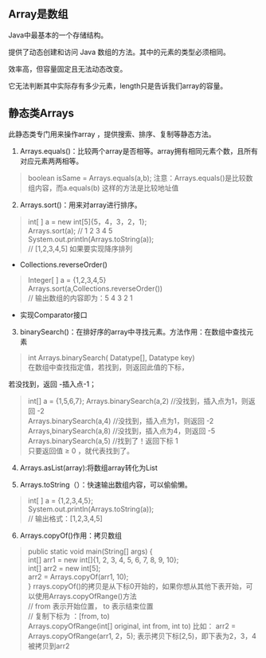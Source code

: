 ## Array是数组
Java中最基本的一个存储结构。

提供了动态创建和访问 Java 数组的方法。其中的元素的类型必须相同。

效率高，但容量固定且无法动态改变。

它无法判断其中实际存有多少元素，length只是告诉我们array的容量。


## 静态类Arrays  

此静态类专门用来操作array ，提供搜索、排序、复制等静态方法。



1. Arrays.equals()：比较两个array是否相等。array拥有相同元素个数，且所有对应元素两两相等。
>boolean isSame = Arrays.equals(a,b);
>注意：Arrays.equals()是比较数组内容，而a.equals(b) 这样的方法是比较地址值



2. Arrays.sort()：用来对array进行排序。
>int[ ] a = new int[5]{5，4，3，2，1};  
>Arrays.sort(a); // 1 2 3 4 5  
>System.out.println(Arrays.toString(a));  
>// [1,2,3,4,5]
如果要实现降序排列
* Collections.reverseOrder()
>Integer[ ] a = {1,2,3,4,5}  
>Arrays.sort(a,Collections.reverseOrder())  
>// 输出数组的内容即为：5 4 3 2 1  

  
* 实现Comparator接口

3. binarySearch()：在排好序的array中寻找元素。方法作用：在数组中查找元素  
>int Arrays.binarySearch( Datatype[], Datatype key)  
在数组中查找指定值，若找到，则返回此值的下标，

若没找到，返回 -插入点-1；

>int[] a = {1,5,6,7};
>Arrays.binarySearch(a,2)  //没找到，插入点为1，则返回 -2  
>Arrays.binarySearch(a,4)  //没找到，插入点为1，则返回 -2  
>Arrays,binarySearch(a,8)  //没找到，插入点为4，则返回 -5  
>Arrays.binarySearch(a,5)  //找到了！返回下标 1  
只要返回值 ≥ 0 ，就代表找到了。

4. Arrays.asList(array):将数组array转化为List

5. Arrays.toString（）：快速输出数组内容，可以偷偷懒。
>int[ ] a = {1,2,3,4,5};  
>System.out.println(Arrays.toString(a));  
>// 输出格式：[1,2,3,4,5]

6.  Arrays.copyOf()作用：拷贝数组  
>public static void main(String[] args) {  
>        int[] arr1 = new int[]{1, 2, 3, 4, 5, 6, 7, 8, 9, 10};  
>        int[] arr2 = new int[5];  
>        arr2 = Arrays.copyOf(arr1, 10);  
>}
rrays.copyOf()的拷贝是从下标0开始的，如果你想从其他下表开始，可以使用Arrays.copyOfRange()方法  
>// from 表示开始位置， to 表示结束位置    
>// 复制下标为 ：[from, to)  
>Arrays.copyOfRange(int[] original, int from, int to)
比如：
>arr2 = Arrays.copyOfRange(arr1, 2，5);
表示拷贝下标[2,5)，即下表为2，3，4被拷贝到arr2
>


